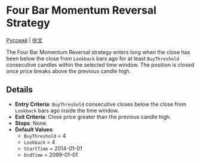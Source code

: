 # Four Bar Momentum Reversal Strategy
[Русский](README_ru.md) | [中文](README_cn.md)

The Four Bar Momentum Reversal strategy enters long when the close has been below the close from `Lookback` bars ago for at least `BuyThreshold` consecutive candles within the selected time window. The position is closed once price breaks above the previous candle high.

## Details

- **Entry Criteria**: `BuyThreshold` consecutive closes below the close from `Lookback` bars ago inside the time window.
- **Exit Criteria**: Close price greater than the previous candle high.
- **Stops**: None.
- **Default Values**:
  - `BuyThreshold` = 4
  - `Lookback` = 4
  - `StartTime` = 2014-01-01
  - `EndTime` = 2099-01-01
